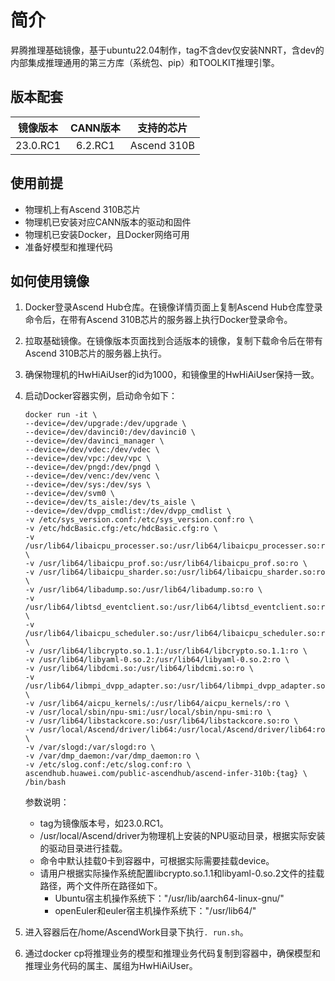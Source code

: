 # 简介

昇腾推理基础镜像，基于ubuntu22.04制作，tag不含dev仅安装NNRT，含dev的内部集成推理通用的第三方库（系统包、pip）和TOOLKIT推理引擎。

## 版本配套

| 镜像版本 | CANN版本 | 支持的芯片|
| :------: | :------: | :------: |
| 23.0.RC1 | 6.2.RC1 | Ascend 310B|

## 使用前提

- 物理机上有Ascend 310B芯片
- 物理机已安装对应CANN版本的驱动和固件
- 物理机已安装Docker，且Docker网络可用
- 准备好模型和推理代码

## 如何使用镜像

1. Docker登录Ascend Hub仓库。在镜像详情页面上复制Ascend Hub仓库登录命令后，在带有Ascend 310B芯片的服务器上执行Docker登录命令。
2. 拉取基础镜像。在镜像版本页面找到合适版本的镜像，复制下载命令后在带有Ascend 310B芯片的服务器上执行。
3. 确保物理机的HwHiAiUser的id为1000，和镜像里的HwHiAiUser保持一致。
4. 启动Docker容器实例，启动命令如下：

   ```text
   docker run -it \
   --device=/dev/upgrade:/dev/upgrade \
   --device=/dev/davinci0:/dev/davinci0 \
   --device=/dev/davinci_manager \
   --device=/dev/vdec:/dev/vdec \
   --device=/dev/vpc:/dev/vpc \
   --device=/dev/pngd:/dev/pngd \
   --device=/dev/venc:/dev/venc \
   --device=/dev/sys:/dev/sys \
   --device=/dev/svm0 \
   --device=/dev/ts_aisle:/dev/ts_aisle \
   --device=/dev/dvpp_cmdlist:/dev/dvpp_cmdlist \
   -v /etc/sys_version.conf:/etc/sys_version.conf:ro \
   -v /etc/hdcBasic.cfg:/etc/hdcBasic.cfg:ro \
   -v /usr/lib64/libaicpu_processer.so:/usr/lib64/libaicpu_processer.so:ro \
   -v /usr/lib64/libaicpu_prof.so:/usr/lib64/libaicpu_prof.so:ro \
   -v /usr/lib64/libaicpu_sharder.so:/usr/lib64/libaicpu_sharder.so:ro \
   -v /usr/lib64/libadump.so:/usr/lib64/libadump.so:ro \
   -v /usr/lib64/libtsd_eventclient.so:/usr/lib64/libtsd_eventclient.so:ro \
   -v /usr/lib64/libaicpu_scheduler.so:/usr/lib64/libaicpu_scheduler.so:ro \
   -v /usr/lib64/libcrypto.so.1.1:/usr/lib64/libcrypto.so.1.1:ro \
   -v /usr/lib64/libyaml-0.so.2:/usr/lib64/libyaml-0.so.2:ro \
   -v /usr/lib64/libdcmi.so:/usr/lib64/libdcmi.so:ro \
   -v /usr/lib64/libmpi_dvpp_adapter.so:/usr/lib64/libmpi_dvpp_adapter.so:ro \
   -v /usr/lib64/aicpu_kernels/:/usr/lib64/aicpu_kernels/:ro \
   -v /usr/local/sbin/npu-smi:/usr/local/sbin/npu-smi:ro \
   -v /usr/lib64/libstackcore.so:/usr/lib64/libstackcore.so:ro \
   -v /usr/local/Ascend/driver/lib64:/usr/local/Ascend/driver/lib64:ro \
   -v /var/slogd:/var/slogd:ro \
   -v /var/dmp_daemon:/var/dmp_daemon:ro \
   -v /etc/slog.conf:/etc/slog.conf:ro \
   ascendhub.huawei.com/public-ascendhub/ascend-infer-310b:{tag} \
   /bin/bash
   ```

   参数说明：
    - tag为镜像版本号，如23.0.RC1。
    - /usr/local/Ascend/driver为物理机上安装的NPU驱动目录，根据实际安装的驱动目录进行挂载。
    - 命令中默认挂载0卡到容器中，可根据实际需要挂载device。
    - 请用户根据实际操作系统配置libcrypto.so.1.1和libyaml-0.so.2文件的挂载路径，两个文件所在路径如下。
      - Ubuntu宿主机操作系统下："/usr/lib/aarch64-linux-gnu/"
      - openEuler和euler宿主机操作系统下："/usr/lib64/"
5. 进入容器后在/home/AscendWork目录下执行`. run.sh`。
6. 通过docker cp将推理业务的模型和推理业务代码复制到容器中，确保模型和推理业务代码的属主、属组为HwHiAiUser。
